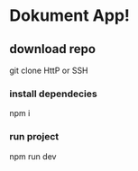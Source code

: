 # Dokument App!

## download repo
git clone HttP or SSH

### install dependecies

npm i

### run project

npm run dev
